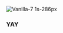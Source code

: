 ![Vanilla-7 1s-286px](https://user-images.githubusercontent.com/83786009/153525576-40d9df96-74bf-43c6-aa4c-313b9164e9ab.svg)
### YAY
</br>
